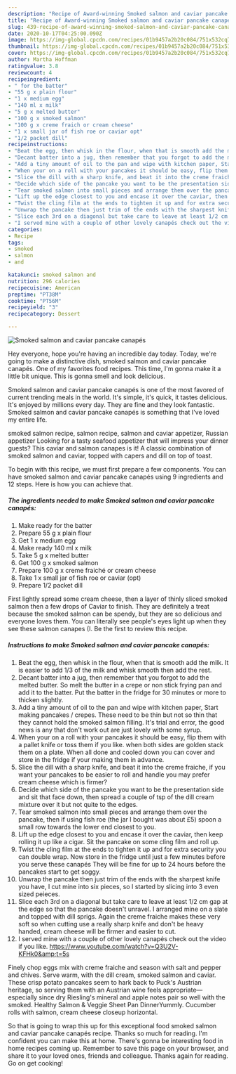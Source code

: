 ```yaml
---
description: "Recipe of Award-winning Smoked salmon and caviar pancake canapés"
title: "Recipe of Award-winning Smoked salmon and caviar pancake canapés"
slug: 439-recipe-of-award-winning-smoked-salmon-and-caviar-pancake-canapes
date: 2020-10-17T04:25:00.090Z
image: https://img-global.cpcdn.com/recipes/01b9457a2b20c084/751x532cq70/smoked-salmon-and-caviar-pancake-canapes-recipe-main-photo.jpg
thumbnail: https://img-global.cpcdn.com/recipes/01b9457a2b20c084/751x532cq70/smoked-salmon-and-caviar-pancake-canapes-recipe-main-photo.jpg
cover: https://img-global.cpcdn.com/recipes/01b9457a2b20c084/751x532cq70/smoked-salmon-and-caviar-pancake-canapes-recipe-main-photo.jpg
author: Martha Hoffman
ratingvalue: 3.8
reviewcount: 4
recipeingredient:
- " for the batter"
- "55 g x plain flour"
- "1 x medium egg"
- "140 ml x milk"
- "5 g x melted butter"
- "100 g x smoked salmon"
- "100 g x creme fraich or cream cheese"
- "1 x small jar of fish roe or caviar opt"
- "1/2 packet dill"
recipeinstructions:
- "Beat the egg, then whisk in the flour, when that is smooth add the milk. It is easier to add 1/3 of the milk and whisk smooth then add the rest."
- "Decant batter into a jug, then remember that you forgot to add the melted butter. So melt the butter in a crepe or non stick frying pan and add it to the batter. Put the batter in the fridge for 30 minutes or more to thicken slightly."
- "Add a tiny amount of oil to the pan and wipe with kitchen paper, Start making pancakes / crepes. These need to be thin but not so thin that they cannot hold the smoked salmon filling. It&#39;s trial and error, the good news is any that don&#39;t work out are just lovely with some syrup."
- "When your on a roll with your pancakes it should be easy, flip them with a pallet knife or toss them if you like. when both sides are golden stack them on a plate. When all done and cooled down you can cover and store in the fridge if your making them in advance."
- "Slice the dill with a sharp knife, and beat it into the creme fraiche, if you want your pancakes to be easier to roll and handle you may prefer cream cheese which is firmer?"
- "Decide which side of the pancake you want to be the presentation side and sit that face down, then spread a couple of tsp of the dill cream mixture over it but not quite to the edges."
- "Tear smoked salmon into small pieces and arrange them over the pancake, then if using fish roe (the jar I bought was about £5) spoon a small row towards the lower end closest to you."
- "Lift up the edge closest to you and encase it over the caviar, then keep rolling it up like a cigar. Sit the pancake on some cling film and roll up."
- "Twist the cling film at the ends to tighten it up and for extra security you can double wrap. Now store in the fridge until just a few minutes before you serve these canapés They will be fine for up to 24 hours before the pancakes start to get soggy."
- "Unwrap the pancake then just trim of the ends with the sharpest knife you have, I cut mine into six pieces, so I started by slicing into 3 even sized peieces."
- "Slice each 3rd on a diagonal but take care to leave at least 1/2 cm gap at the edge so that the pancake doesn&#39;t unravel. I arranged mine on a slate and topped with dill sprigs. Again the creme fraiche makes these very soft so when cutting use a really sharp knife and don&#39;t be heavy handed, cream cheese will be firmer and easier to cut."
- "I served mine with a couple of other lovely canapés check out the video if you like. https://www.youtube.com/watch?v=Q3U2V-KFHk0&amp;t=5s"
categories:
- Recipe
tags:
- smoked
- salmon
- and

katakunci: smoked salmon and 
nutrition: 296 calories
recipecuisine: American
preptime: "PT38M"
cooktime: "PT56M"
recipeyield: "3"
recipecategory: Dessert

---
```



![Smoked salmon and caviar pancake canapés](https://img-global.cpcdn.com/recipes/01b9457a2b20c084/751x532cq70/smoked-salmon-and-caviar-pancake-canapes-recipe-main-photo.jpg)

Hey everyone, hope you're having an incredible day today. Today, we're going to make a distinctive dish, smoked salmon and caviar pancake canapés. One of my favorites food recipes. This time, I'm gonna make it a little bit unique. This is gonna smell and look delicious.

Smoked salmon and caviar pancake canapés is one of the most favored of current trending meals in the world. It's simple, it's quick, it tastes delicious. It's enjoyed by millions every day. They are fine and they look fantastic. Smoked salmon and caviar pancake canapés is something that I've loved my entire life.

smoked salmon recipe, salmon recipe, salmon and caviar appetizer, Russian appetizer Looking for a tasty seafood appetizer that will impress your dinner guests? This caviar and salmon canapes is it! A classic combination of smoked salmon and caviar, topped with capers and dill on top of toast.


To begin with this recipe, we must first prepare a few components. You can have smoked salmon and caviar pancake canapés using 9 ingredients and 12 steps. Here is how you can achieve that.

<!--inarticleads1-->

##### The ingredients needed to make Smoked salmon and caviar pancake canapés:

1. Make ready  for the batter
1. Prepare 55 g x plain flour
1. Get 1 x medium egg
1. Make ready 140 ml x milk
1. Take 5 g x melted butter
1. Get 100 g x smoked salmon
1. Prepare 100 g x creme fraiché or cream cheese
1. Take 1 x small jar of fish roe or caviar (opt)
1. Prepare 1/2 packet dill


First lightly spread some cream cheese, then a layer of thinly sliced smoked salmon then a few drops of Caviar to finish. They are definitely a treat because the smoked salmon can be spendy, but they are so delicious and everyone loves them. You can literally see people&#39;s eyes light up when they see these salmon canapes (I. Be the first to review this recipe. 

<!--inarticleads2-->

##### Instructions to make Smoked salmon and caviar pancake canapés:

1. Beat the egg, then whisk in the flour, when that is smooth add the milk. It is easier to add 1/3 of the milk and whisk smooth then add the rest.
1. Decant batter into a jug, then remember that you forgot to add the melted butter. So melt the butter in a crepe or non stick frying pan and add it to the batter. Put the batter in the fridge for 30 minutes or more to thicken slightly.
1. Add a tiny amount of oil to the pan and wipe with kitchen paper, Start making pancakes / crepes. These need to be thin but not so thin that they cannot hold the smoked salmon filling. It&#39;s trial and error, the good news is any that don&#39;t work out are just lovely with some syrup.
1. When your on a roll with your pancakes it should be easy, flip them with a pallet knife or toss them if you like. when both sides are golden stack them on a plate. When all done and cooled down you can cover and store in the fridge if your making them in advance.
1. Slice the dill with a sharp knife, and beat it into the creme fraiche, if you want your pancakes to be easier to roll and handle you may prefer cream cheese which is firmer?
1. Decide which side of the pancake you want to be the presentation side and sit that face down, then spread a couple of tsp of the dill cream mixture over it but not quite to the edges.
1. Tear smoked salmon into small pieces and arrange them over the pancake, then if using fish roe (the jar I bought was about £5) spoon a small row towards the lower end closest to you.
1. Lift up the edge closest to you and encase it over the caviar, then keep rolling it up like a cigar. Sit the pancake on some cling film and roll up.
1. Twist the cling film at the ends to tighten it up and for extra security you can double wrap. Now store in the fridge until just a few minutes before you serve these canapés They will be fine for up to 24 hours before the pancakes start to get soggy.
1. Unwrap the pancake then just trim of the ends with the sharpest knife you have, I cut mine into six pieces, so I started by slicing into 3 even sized peieces.
1. Slice each 3rd on a diagonal but take care to leave at least 1/2 cm gap at the edge so that the pancake doesn&#39;t unravel. I arranged mine on a slate and topped with dill sprigs. Again the creme fraiche makes these very soft so when cutting use a really sharp knife and don&#39;t be heavy handed, cream cheese will be firmer and easier to cut.
1. I served mine with a couple of other lovely canapés check out the video if you like. https://www.youtube.com/watch?v=Q3U2V-KFHk0&amp;t=5s


Finely chop eggs mix with creme fraiche and season with salt and pepper and chives. Serve warm, with the dill cream, smoked salmon and caviar. These crisp potato pancakes seem to hark back to Puck&#39;s Austrian heritage, so serving them with an Austrian wine feels appropriate—especially since dry Riesling&#39;s mineral and apple notes pair so well with the smoked. Healthy Salmon &amp; Veggie Sheet Pan DinnerYummly. Cucumber rolls with salmon, cream cheese closeup horizontal. 

So that is going to wrap this up for this exceptional food smoked salmon and caviar pancake canapés recipe. Thanks so much for reading. I'm confident you can make this at home. There's gonna be interesting food in home recipes coming up. Remember to save this page on your browser, and share it to your loved ones, friends and colleague. Thanks again for reading. Go on get cooking!
